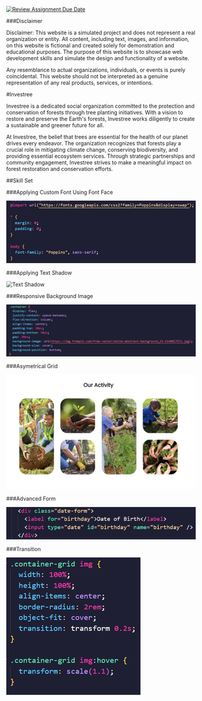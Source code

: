 [![Review Assignment Due Date](https://classroom.github.com/assets/deadline-readme-button-24ddc0f5d75046c5622901739e7c5dd533143b0c8e959d652212380cedb1ea36.svg)](https://classroom.github.com/a/nVsM4ivD)


###Disclaimer


Disclaimer: This website is a simulated project and does not represent a real organization or entity. All content, including text, images, and information, on this website is fictional and created solely for demonstration and educational purposes. The purpose of this website is to showcase web development skills and simulate the design and functionality of a website.


Any resemblance to actual organizations, individuals, or events is purely coincidental. This website should not be interpreted as a genuine representation of any real products, services, or intentions.



#Investree


Investree is a dedicated social organization committed to the protection and conservation of forests through tree planting initiatives. With a vision to restore and preserve the Earth's forests, Investree works diligently to create a sustainable and greener future for all.


At Investree, the belief that trees are essential for the health of our planet drives every endeavor. The organization recognizes that forests play a crucial role in mitigating climate change, conserving biodiversity, and providing essential ecosystem services. Through strategic partnerships and community engagement, Investree strives to make a meaningful impact on forest restoration and conservation efforts.



##Skill Set


###Applying Custom Font Using Font Face


![Applying Custom Font](/image/fontface.png)

###Applying Text Shadow


![Text Shadow](/image/text-shadow-html.png)

###Responsive Background Image


![Responsive Background Image](/image/responsive-back-img.png)

###Asymetrical Grid


![Asymetrical Grid](/image/asymetrical-grid.png)

###Advanced Form


![Advanced Form](/image/advanced-form.png)

###Transition


![Transition](/image/transition.png)